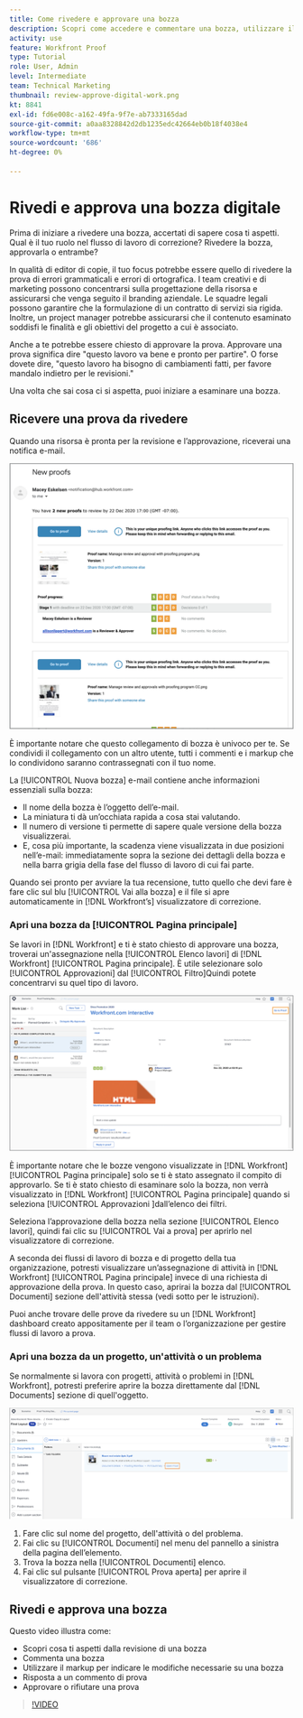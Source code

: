 ```yaml
---
title: Come rivedere e approvare una bozza
description: Scopri come accedere e commentare una bozza, utilizzare il markup per indicare le modifiche necessarie, rispondere ai commenti della bozza e prendere una decisione su una bozza in [!DNL Workfront].
activity: use
feature: Workfront Proof
type: Tutorial
role: User, Admin
level: Intermediate
team: Technical Marketing
thumbnail: review-approve-digital-work.png
kt: 8841
exl-id: fd6e008c-a162-49fa-9f7e-ab7333165dad
source-git-commit: a0aa8328842d2db1235edc42664eb0b18f4038e4
workflow-type: tm+mt
source-wordcount: '686'
ht-degree: 0%

---
```


# Rivedi e approva una bozza digitale

Prima di iniziare a rivedere una bozza, accertati di sapere cosa ti aspetti. Qual è il tuo ruolo nel flusso di lavoro di correzione? Rivedere la bozza, approvarla o entrambe?

In qualità di editor di copie, il tuo focus potrebbe essere quello di rivedere la prova di errori grammaticali e errori di ortografica. I team creativi e di marketing possono concentrarsi sulla progettazione della risorsa e assicurarsi che venga seguito il branding aziendale. Le squadre legali possono garantire che la formulazione di un contratto di servizi sia rigida. Inoltre, un project manager potrebbe assicurarsi che il contenuto esaminato soddisfi le finalità e gli obiettivi del progetto a cui è associato.

Anche a te potrebbe essere chiesto di approvare la prova. Approvare una prova significa dire &quot;questo lavoro va bene e pronto per partire&quot;. O forse dovete dire, &quot;questo lavoro ha bisogno di cambiamenti fatti, per favore mandalo indietro per le revisioni.&quot;

Una volta che sai cosa ci si aspetta, puoi iniziare a esaminare una bozza.

## Ricevere una prova da rivedere

Quando una risorsa è pronta per la revisione e l’approvazione, riceverai una notifica e-mail.

![Immagine di un nuovo messaggio e-mail di bozza che richiede la revisione e l’approvazione di due bozze in [!DNL  Workfront].](assets/new-proof-emails.png)

È importante notare che questo collegamento di bozza è univoco per te. Se condividi il collegamento con un altro utente, tutti i commenti e i markup che lo condividono saranno contrassegnati con il tuo nome.

La [!UICONTROL Nuova bozza] e-mail contiene anche informazioni essenziali sulla bozza:

* Il nome della bozza è l’oggetto dell’e-mail.
* La miniatura ti dà un’occhiata rapida a cosa stai valutando.
* Il numero di versione ti permette di sapere quale versione della bozza visualizzerai.
* E, cosa più importante, la scadenza viene visualizzata in due posizioni nell’e-mail: immediatamente sopra la sezione dei dettagli della bozza e nella barra grigia della fase del flusso di lavoro di cui fai parte.

Quando sei pronto per avviare la tua recensione, tutto quello che devi fare è fare clic sul blu [!UICONTROL Vai alla bozza] e il file si apre automaticamente in [!DNL Workfront’s] visualizzatore di correzione.

### Apri una bozza da [!UICONTROL Pagina principale]

Se lavori in [!DNL Workfront] e ti è stato chiesto di approvare una bozza, troverai un&#39;assegnazione nella [!UICONTROL Elenco lavori] di [!DNL Workfront] [!UICONTROL Pagina principale]. È utile selezionare solo [!UICONTROL Approvazioni] dal [!UICONTROL Filtro]Quindi potete concentrarvi su quel tipo di lavoro.

![Immagine di [!DNL Workfront] [!UICONTROL Pagina principale] con [!UICONTROL Approvazioni] filtro attivato e una bozza selezionata dall’elenco.](assets/open-proof-from-home.png)

È importante notare che le bozze vengono visualizzate in [!DNL Workfront] [!UICONTROL Pagina principale] solo se ti è stato assegnato il compito di approvarlo. Se ti è stato chiesto di esaminare solo la bozza, non verrà visualizzato in [!DNL Workfront] [!UICONTROL Pagina principale] quando si seleziona [!UICONTROL Approvazioni ]dall’elenco dei filtri.

Seleziona l’approvazione della bozza nella sezione [!UICONTROL Elenco lavori], quindi fai clic su [!UICONTROL Vai a prova] per aprirlo nel visualizzatore di correzione.

A seconda dei flussi di lavoro di bozza e di progetto della tua organizzazione, potresti visualizzare un’assegnazione di attività in [!DNL Workfront] [!UICONTROL Pagina principale] invece di una richiesta di approvazione della prova. In questo caso, aprirai la bozza dal [!UICONTROL Documenti] sezione dell&#39;attività stessa (vedi sotto per le istruzioni).

Puoi anche trovare delle prove da rivedere su un [!DNL Workfront] dashboard creato appositamente per il team o l’organizzazione per gestire flussi di lavoro a prova.

### Apri una bozza da un progetto, un&#39;attività o un problema

Se normalmente si lavora con progetti, attività o problemi in [!DNL Workfront], potresti preferire aprire la bozza direttamente dal [!DNL Documents] sezione di quell&#39;oggetto.

![Un&#39;immagine del [!UICONTROL Documenti] sezione trovata in un [!DNL  Workfront] con [!UICONTROL Prova aperta ]link evidenziato.](assets/open-proof-from-documents.png)

1. Fare clic sul nome del progetto, dell&#39;attività o del problema.
2. Fai clic su [!UICONTROL Documenti] nel menu del pannello a sinistra della pagina dell’elemento.
3. Trova la bozza nella [!UICONTROL Documenti] elenco.
4. Fai clic sul pulsante [!UICONTROL Prova aperta] per aprire il visualizzatore di correzione.

## Rivedi e approva una bozza

Questo video illustra come:

* Scopri cosa ti aspetti dalla revisione di una bozza
* Commenta una bozza
* Utilizzare il markup per indicare le modifiche necessarie su una bozza
* Risposta a un commento di prova
* Approvare o rifiutare una prova

>[!VIDEO](https://video.tv.adobe.com/v/335141/?quality=12)

<!--
#### Learn more
* Create and manage proof comments
* Make decisions on a proof
* Review a static proof
* Tag users to share a proof
* Notifications for proof comments and decisions
-->

<!--
#### Guides
* Reviewing proofs in [!DNL Workfront]
* -->
